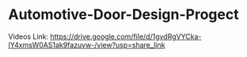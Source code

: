 # Automotive-Door-Design-Progect
Videos Link: https://drive.google.com/file/d/1gvdRgVYCka-IY4xmsW0AS1ak9fazuvw-/view?usp=share_link 
